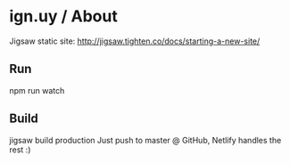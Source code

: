 # ign.uy / About

Jigsaw static site: http://jigsaw.tighten.co/docs/starting-a-new-site/

## Run

npm run watch

## Build

jigsaw build production
Just push to master @ GitHub, Netlify handles the rest :)
